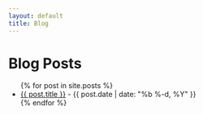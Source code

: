 ```yaml
---
layout: default
title: Blog
---
```


# Blog Posts

<ul class="blog-listing">
{% for post in site.posts %}
    <li><a href="{{ post.url | absolute_url }}">{{ post.title }}</a> - {{ post.date | date: "%b %-d, %Y" }}</li>
{% endfor %}
</ul>
